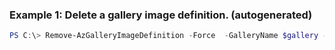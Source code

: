 ### Example 1: Delete a gallery image definition. (autogenerated)
```powershell
PS C:\> Remove-AzGalleryImageDefinition -Force  -GalleryName $gallery -Name $galleryImage -ResourceGroupName $rgname
```

